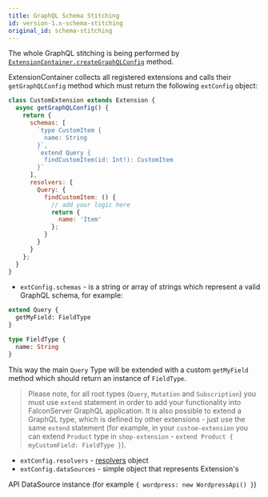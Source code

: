 ```yaml
---
title: GraphQL Schema Stitching
id: version-1.x-schema-stitching
original_id: schema-stitching
---
```


The whole GraphQL stitching is being performed by
[`ExtensionContainer.createGraphQLConfig`](/docs/falcon-server/falcon-server-api#extensioncontainer) method.

ExtensionContainer collects all registered extensions and calls their
`getGraphQLConfig` method which must return the following `extConfig` object:

```javascript
class CustomExtension extends Extension {
  async getGraphQLConfig() {
    return {
      schemas: [
        `type CustomItem {
          name: String
        }`,
        `extend Query {
          findCustomItem(id: Int!): CustomItem
        }`
      ],
      resolvers: {
        Query: {
          findCustomItem: () {
            // add your logic here
            return {
              name: 'Item'
            };
          }
        }
      }
    };
  }
}
```

- `extConfig.schemas` - is a string or array of strings which represent a valid GraphQL schema, for example:

```graphql
extend Query {
  getMyField: FieldType
}

type FieldType {
  name: String
}
```

This way the main `Query` Type will be extended with a custom `getMyField` method
which should return an instance of `FieldType`.

> Please note, for all root types (`Query`, `Mutation` and `Subscription`) you
must use `extend` statement in order to add your functionality into FalconServer
GraphQL application. It is also possible to extend a GraphQL type, which is
defined by other extensions - just use the same `extend` statement
(for example, in your `custom-extension` you can extend `Product` type in
`shop-extension` - `extend Product { myCustomField: FieldType }`).

- `extConfig.resolvers` - [resolvers](https://www.apollographql.com/docs/graphql-tools/schema-stitching.html#resolvers) object
- `extConfig.dataSources` - simple object that represents Extension's

API DataSource instance (for example `{ wordpress: new WordpressApi() }`)